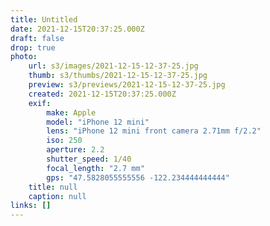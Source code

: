 ```yaml
---
title: Untitled
date: 2021-12-15T20:37:25.000Z
draft: false
drop: true
photo:
    url: s3/images/2021-12-15-12-37-25.jpg
    thumb: s3/thumbs/2021-12-15-12-37-25.jpg
    preview: s3/previews/2021-12-15-12-37-25.jpg
    created: 2021-12-15T20:37:25.000Z
    exif:
        make: Apple
        model: "iPhone 12 mini"
        lens: "iPhone 12 mini front camera 2.71mm f/2.2"
        iso: 250
        aperture: 2.2
        shutter_speed: 1/40
        focal_length: "2.7 mm"
        gps: "47.5828055555556 -122.234444444444"
    title: null
    caption: null
links: []
---
```

